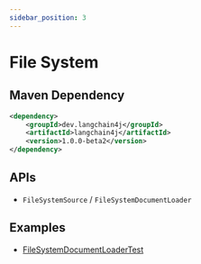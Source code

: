 ```yaml
---
sidebar_position: 3
---
```


# File System

## Maven Dependency

```xml
<dependency>
    <groupId>dev.langchain4j</groupId>
    <artifactId>langchain4j</artifactId>
    <version>1.0.0-beta2</version>
</dependency>
```


## APIs

- `FileSystemSource` / `FileSystemDocumentLoader`


## Examples

- [FileSystemDocumentLoaderTest](https://github.com/langchain4j/langchain4j/blob/main/langchain4j/src/test/java/dev/langchain4j/data/document/loader/FileSystemDocumentLoaderTest.java)
